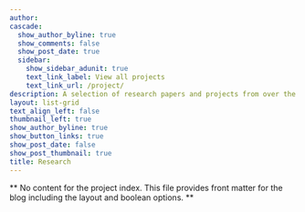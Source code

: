 ```yaml
---
author:
cascade:
  show_author_byline: true
  show_comments: false
  show_post_date: true
  sidebar:
    show_sidebar_adunit: true
    text_link_label: View all projects
    text_link_url: /project/
description: A selection of research papers and projects from over the years
layout: list-grid
text_align_left: false
thumbnail_left: true
show_author_byline: true
show_button_links: true
show_post_date: false
show_post_thumbnail: true
title: Research
---
```


** No content for the project index. This file provides front matter for the blog including the layout and boolean options. **

